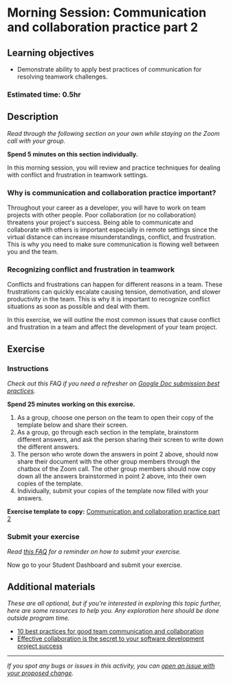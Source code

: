 # Morning Session: Communication and collaboration practice part 2

## Learning objectives

- Demonstrate ability to apply best practices of communication for resolving teamwork challenges.

### **Estimated time**: 0.5hr

## Description

*Read through the following section on your own while staying on the Zoom call with your group.* 

**Spend 5 minutes on this section individually.**

In this morning session, you will review and practice techniques for dealing with conflict and frustration in teamwork settings.

### Why is communication and collaboration practice important?

Throughout your career as a developer, you will have to work on team projects with other people. Poor collaboration (or no collaboration) threatens your project's success. Being able to communicate and collaborate with others is important especially in remote settings since the virtual distance can increase misunderstandings, conflict, and frustration. This is why you need to make sure communication is flowing well between you and the team. 

### Recognizing conflict and frustration in teamwork

Conflicts and frustrations can happen for different reasons in a team. These frustrations can quickly escalate causing tension, demotivation, and slower productivity in the team. This is why it is important to recognize conflict situations as soon as possible and deal with them.

In this exercise, we will outline the most common issues that cause conflict and frustration in a team and affect the development of your team project.

## Exercise

### Instructions

*Check out this FAQ if you need a refresher on [Google Doc submission best practices](https://microverse.zendesk.com/hc/en-us/articles/360063156813).*

**Spend 25 minutes working on this exercise.**

1. As a group, choose one person on the team to open their copy of the template below and share their screen.
2. As a group, go through each section in the template, brainstorm different answers, and ask the person sharing their screen to write down the different answers.
3. The person who wrote down the answers in point 2 above, should now share their document with the other group members through the chatbox of the Zoom call. The other group members should now copy down all the answers brainstormed in point 2 above, into their own copies of the template.
4. Individually, submit your copies of the template now filled with your answers.

**Exercise template to copy:** [Communication and collaboration practice part 2](https://docs.google.com/document/d/1dJ3xa0NiX6r_pxUoaF4i1C-hvBd48VL6Nk0s8uWz6yA/edit#)

### Submit your exercise

*Read [this FAQ](https://microverse.zendesk.com/hc/en-us/articles/360061344234) for a reminder on how to submit your exercise.* 

Now go to your Student Dashboard and submit your exercise.

## Additional materials

*These are all optional, but if you're interested in exploring this topic further, here are some resources to help you. Any exploration here should be done outside program time.*

- [10 best practices for good team communication and collaboration](https://github.com/microverseinc/curriculum-professional-skills/blob/main/soft-skills/10-best-practices-for-good-team-communication-and-collaboration.md)
- [Effective collaboration is the secret to your software development project success](https://steelkiwi.com/blog/collaboration-is-a-key-to-project-success/)


------

_If you spot any bugs or issues in this activity, you can [open an issue with your proposed change](https://github.com/microverseinc/curriculum-transversal-skills/blob/main/git-github/articles/open_issue.md)._
